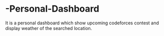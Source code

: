 # -Personal-Dashboard
It is a personal dashboard which show upcoming codeforces contest and display weather of the searched location.

